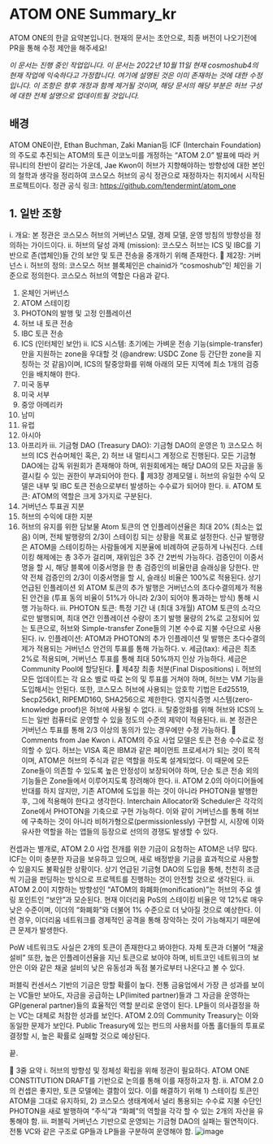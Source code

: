 # ATOM ONE Summary_kr
ATOM ONE의 한글 요약본입니다. 현재의 문서는 초안으로, 최종 버전이 나오기전에 PR을 통해 수정 제안을 해주세요!

_이 문서는 진행 중인 작업입니다. 이 문서는 2022년 10월 11일 현재 cosmoshub4의 현재 작업에 익숙하다고 가정합니다. 여기에 설명된 것은 이미 존재하는 것에 대한 수정입니다. 이 조항은 향후 개정과 함께 제거될 것이며, 해당 문서의 해당 부분은 허브 구성에 대한 전체 설명으로 업데이트될 것입니다._



## 배경 
ATOM ONE이란, Ethan Buchman, Zaki Manian등 ICF (Interchain Foundation)의 주도로 추진되는 ATOM의 토큰 이코노미를 개정하는 “ATOM 2.0” 발표에 따라 커뮤니티의 찬반이 갈리는 가운데, Jae Kwon이 허브가 지향해야하는 방향성에 대한 본인의 철학과 생각을 정리하여 코스모스 허브의 공식 정관으로 재정하자는 취지에서 시작된 프로젝트이다.
정관 공식 링크: https://github.com/tendermint/atom_one


## 1. 일반 조항


i.	개요: 본 정관은 코스모스 허브의 거버넌스 모델, 경제 모델, 운영 방침의 방향성을 정의하는 가이드이다.
ii.	허브의 달성 과제 (mission): 코스모스 허브는 ICS 및 IBC를 기반으로 존(앱체인)들 간의 보안 및 토큰 전송을 중개하기 위해 존재한다.
	제2장: 거버넌스
i.	허브의 정의: 코스모스 허브 블록체인은 chainid가 “cosmoshub”인 체인을 기준으로 정의한다. 코스모스 허브의 역할은 다음과 같다.
1.	온체인 거버넌스
2.	ATOM 스테이킹
3.	PHOTON의 발행 및 고정 인플레이션
4.	허브 내 토큰 전송
5.	IBC 토큰 전송
6.	ICS (인터체인 보안)
ii.	ICS 시스템: 초기에는 가벼운 전송 기능(simple-transfer)만을 지원하는 zone을 우대할 것 (@andrew: USDC Zone 등 간단한 zone을 지칭하는 것 같음)이며, ICS의 탈중앙화를 위해 아래의 모든 지역에 최소 1개의 검증인을 배치해야 한다.
1.	미국 동부
2.	미국 서부
3.	중앙 아메리카
4.	남미
5.	유럽
6.	아시아
7.	아프리카
iii.	기금형 DAO (Treasury DAO): 기금형 DAO의 운영은 1) 코스모스 허브의 ICS 컨슈머체인 혹은, 2) 허브 내 멀티시그 계정으로 진행된다. 모든 기금형 DAO에는 감독 위원회가 존재해야 하며, 위원회에게는 해당 DAO의 모든 자금을 동결시킬 수 있는 권한이 부과되어야 한다.
	 제3장 경제모델
i.	허브의 유일한 수익 모델은 내부 및 IBC 토큰 전송으로부터 발생하는 수수료가 되어야 한다.
ii.	ATOM 토큰: ATOM의 역할은 크게 3가지로 구분된다.
1.	거버넌스 투표권 지분
2.	허브의 수익에 대한 지분
3.	허브의 유지를 위한 담보물
Atom 토큰의 연 인플레이션율은 최대 20% (최소는 없음) 이며, 전체 발행량의 2/3이 스테이킹 되는 상황을 목표로 설정한다.
신규 발행량은 ATOM을 스테이킹하는 사람들에게 지분율에 비례하여 균등하게 나눠진다. 스테이킹 해제에는 총 3주가 걸리며, 재위임은 3주 간 2번씩 가능하다.
검증인이 이중서명을 할 시, 해당 블록에 이중서명을 한 총 검증인의 비율만큼 슬래싱을 당한다. 만약 전체 검증인의 2/3이 이중서명을 할 시, 슬래싱 비율은 100%로 적용된다.
상기 언급된 인플레이션 외 ATOM 토큰의 추가 발행은 거버넌스의 초다수결의제가 적용된 안건을 (투표 동의 비율이 51%가 아니라 2/3이 되어야 통과하는 방식) 통해 시행 가능하다.
iii.	PHOTON 토큰: 특정 기간 내 (최대 3개월) ATOM 토큰의 소각으로만 발행되며, 최대 연간 인플레이션 수량이 초기 발행 물량의 2%로 고정되어 있는 토큰으로, 허브와 Simple-transfer Zone들의 기본 수수료 지불 수단으로 사용된다.
iv.	인플레이션: ATOM과 PHOTON의 추가 인플레이션 및 발행은 초다수결의제가 적용되는 거버넌스 안건의 투표를 통해 가능하다.
v.	세금(tax): 세금은 최초 2%로 적용되며, 거버넌스 투표를 통해 최대 50%까지 인상 가능하다. 세금은 Community Pool에 할당된다. 
	제4장 최종 처분(Final Dispositions)
i.	허브의 모든 업데이트는 각 요소 별로 따로 논의 및 투표를 거쳐야 하며, 허브는 VM 기능을 도입해서는 안된다. 또한, 코스모스 허브에 사용되는 암호학 기법은 Ed25519, Secp256k1, RIPEMD160, SHA256으로 제한한다. 영지식증명 시스템(zero-knowledge proof)은 허브에 사용될 수 없다. 
ii.	탈중앙화를 위해 허브와 ICS의 노드는 일반 컴퓨터로 운영할 수 있을 정도의 수준의 제약이 적용된다. 
iii.	본 정관은 거버넌스 투표를 통해 2/3 이상의 동의가 있는 경우에만 수정 가능하다.
	Comments from Jae Kwon
i.	ATOM의 주요 사업 모델은 토큰 전송 수수료로 정의할 수 있다. 허브는 VISA 혹은 IBM과 같은 페이먼트 프로세서가 되는 것이 목적이며, ATOM은 허브의 주식과 같은 역할을 하도록 설계되었다. 이 때문에 모든 Zone들이 의존할 수 있도록 높은 안정성이 보장되어야 하며, 단순 토큰 전송 외의 기능들은 Zone들에서 이루어지도록 장려해야 한다.
ii.	ATOM 2.0의 아이디어들에 반대를 하지 않지만, 기존 ATOM에 도입을 하는 것이 아니라 PHOTON을 발행한 후, 그에 적용해야 한다고 생각한다. Interchain Allocator와 Scheduler은 각각의 Zone에서 PHOTON을 기축으로 구현 가능하다. 이와 같이 거버넌스를 통해 허브에 구축하는 것이 아니라 비허가형으로(permissionlessly) 구현할 시, 시장에 이와 유사한 역할을 하는 앱들의 등장으로 선의의 경쟁도 발생할 수 있다.

컨셉과는 별개로, ATOM 2.0 사업 전개를 위한 기금이 요청하는 ATOM은 너무 많다. ICF는 이미 충분한 자금을 보유하고 있으며, 새로 배정받을 기금을 효과적으로 사용할 수 있을지도 불확실한 상황이다. 상기 언급된 기금형 DAO의 도입을 통해, 천천히 조금씩 기금을 펀딩하는 방식으로 프로젝트를 진행하는 것이 안전할 것으로 생각된다. 
iii.	ATOM 2.0이 지향하는 방향성인 “ATOM의 화폐화(monification)”는 허브의 주요 셀링 포인트인 “보안”과 모순된다. 현재 이더리움 PoS의 스테이킹 비율은 약 12%로 매우 낮은 수준이며, 이더의 “화폐화”와 더불어 1% 수준으로 더 낮아질 것으로 예상한다. 이런 경우, 이더리움 네트워크를 경제적인 공격을 통해 장악하는 것이 가능해지기 때문에 큰 문제가 발생한다.

PoW 네트워크도 사실은 2개의 토큰이 존재한다고 봐야한다. 자체 토큰과 더불어 “채굴 설비” 또한, 높은 인플레이션율을 지닌 토큰으로 보아야 하며, 비트코인 네트워크의 보안은 이와 같은 채굴 설비의 낮은 유동성과 독점 불가로부터 나온다고 볼 수 있다.

퍼블릭 컨센서스 기반의 기금은 망할 확률이 높다. 전통 금융업에서 가장 큰 성과를 보이는 VC들만 보아도, 자금을 공급하는 LP(limited partner)들과 그 자금을 운영하는 GP(general partner)들의 효율적인 역할 분리로 운영이 된다. LP들이 의사결정을 하는 VC는 대체로 처참한 성과를 보인다. ATOM 2.0의 Community Treasury는 이와 동일한 문제가 보인다. Public Treasury에 있는 펀드의 사용처를 아톰 홀더들의 투표로 결정할 시, 높은 확률로 실패할 것으로 예상된다. 

끝.
 
	3줄 요약
i.	허브의 방향성 및 정체성 확립을 위해 정관이 필요하다. ATOM ONE CONSTITUTION DRAFT를 기반으로 논의를 통해 이를 재정하고자 함.
ii.	ATOM 2.0의 컨셉은 좋지만, 토큰 모델에는 결함이 있다. 이를 해결하기 위해 1) 스테이킹 토큰인 ATOM을 그대로 유지하되, 2) 코스모스 생태계에서 널리 통용되는 수수료 지불 수단인 PHOTON을 새로 발행하여 “주식”과 “화폐”의 역할을 각각 할 수 있는 2개의 자산을 유통해야 함.
iii.	퍼블릭 거버넌스 기반으로 운영되는 기금형 DAO의 실패는 필연적이다. 전통 VC와 같은 구조로 GP들과 LP들을 구분하여 운영해야 함.
![image](https://user-images.githubusercontent.com/74406335/196424515-5c32b721-556f-47a2-bd5e-a3d87edb8e05.png)
